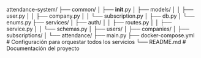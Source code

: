 attendance-system/
├── common/
│   ├── __init__.py
│   ├── models/
│   │   ├── user.py
│   │   ├── company.py
│   │   └── subscription.py
│   ├── db.py
│   └── enums.py
├── services/
│   ├── auth/
│   │   ├── routes.py
│   │   ├── service.py
│   │   └── schemas.py
│   ├── users/
│   ├── companies/
│   ├── subscriptions/
│   └── attendance/
├── main.py
├── docker-compose.yml         # Configuración para orquestar todos los servicios
└── README.md                  # Documentación del proyecto
